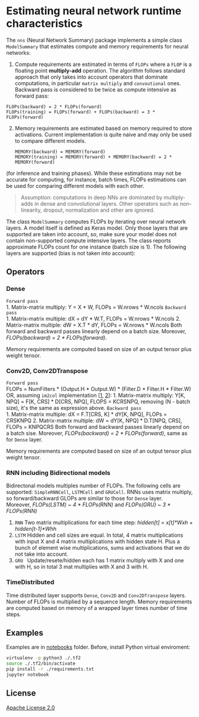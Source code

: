 # Estimating neural network runtime characteristics


The `nns` (Neural Network Summary) package implements a simple class `ModelSummary` that estimates compute and memory requirements for neural networks:

1. Compute requirements are estimated in terms of `FLOPs` where a `FLOP` is a floating point __multiply-add__ operation. The algorithm follows standard approach that only takes into account operators that dominate computations, in particular `matrix multiply` and `convoutional` ones. Backward pass is considered to be twice as compute intensive as forward pass:
  ```
  FLOPs(backward) = 2 * FLOPs(forward)
  FLOPs(training) = FLOPs(forward) + FLOPs(backward) = 3 * FLOPs(forward)
  ```
2. Memory requirements are estimated based on memory required to store activations. Current implementation is quite naive and may only be used to compare different models.
   ```
   MEMORY(backward) = MEMORY(forward)
   MEMORY(training) = MEMORY(forward) + MEMORY(backward) = 2 * MEMORY(forward)  
   ```  
 
 (for inference and training phases). While these estimations may not be accurate for computing, for instance, batch times, FLOPs estimations can be used for comparing different models with each other.  

> Assumption: computations in deep NNs are dominated by multiply-adds in dense and convolutional layers. Other operators such as non-linearity, dropout, normalization and other are ignored. 


The class `ModelSummary` computes FLOPs by iterating over neural network layers. A model itself is defined as Keras model. Only those layers that are supported are taken into account, so, make sure your model does not contain non-supported compute intensive layers. The class reports approximate FLOPs count for one instance (batch size is 1). The following layers are supported (bias is not taken into account):

## Operators  
### Dense  
`Forward pass`  
    1. Matrix-matrix multiply: Y = X * W, FLOPs = W.nrows * W.ncols
`Backward pass`  
    1. Matrix-matrix multiple: dX = dY * W.T, FLOPs = W.nrows * W.ncols
    2. Matrix-matrix multiple: dW = X.T * dY, FLOPs = W.nrows * W.ncols
  Both forward and backward passes linearly depend on a batch size. Moreover, _FLOPs(backward) = 2 * FLOPs(forward)_.

Memory requirements are computed based on size of an output tensor plus weight tensor.
  
### Conv2D, Conv2DTranspose
`Forward pass`  
 FLOPs = NumFilters * (Output.H * Output.W) * (Filter.D * Filter.H * Filter.W)  OR, assuming `im2col` implementation [[1](https://wiseodd.github.io/techblog/2016/07/16/convnet-conv-layer/), [2](https://arxiv.org/pdf/1410.0759.pdf)]:
    1. Matrix-matrix multiply: Y[K, NPQ] = F[K, CRS] * D[CRS, NPQ], FLOPS = KCRSNPQ, removing (N - batch size), it's the same as expression above.
`Backward pass`  
    1. Matrix-matrix multiple: dX = F.T[CRS, K] * dY[K, NPQ], FLOPs = CRSKNPQ
    2. Matrix-matrix multiple: dW = dY[K, NPQ] * D.T[NPQ, CRS], FLOPs = KNPQCRS
  Both forward and backward passes linearly depend on a batch sise. Moreover, _FLOPs(backward) = 2 * FLOPs(forward)_, same as for `Dense` layer.

Memory requirements are computed based on size of an output tensor plus weight tensor.

### RNN including Bidirectional models
Bidirectonal models multiples number of FLOPs. The following cells are supported: `SimpleRNNCell`, `LSTMCell` and `GRUCell`. RNNs uses matrix multiply, so forward/backward GLOPs are similar to those for `Dense` layer.  
Moreover, _FLOPs(LSTM) ~ 4 * FLOPs(RNN)_ and _FLOPs(GRU) ~ 3 * FLOPs(RNN)_
1. `RNN` Two matrix multiplications for each time step: _hidden[t] = x[t]*Wxh + hidden[t-1]*Whh_
2. `LSTM` Hidden and cell sizes are equal. In total, 4 matrix multiplications with input X and 4 matrix multiplications with hidden state H. Plus a bunch of element wise multiplications, sums and activations that we do not take into account.
3. `GRU ` Update/resete/hidden  each has 1 matrix multiply with X and one with H, so in total 3 mat multiplies with X and 3 with H.

### TimeDistributed
Time distributed layer supports `Dense`, `Conv2D` and `Conv2DTranspose` layers. Number of FLOPs is multiplied by a sequence length. Memory requirements are computed based on memory of a wrapped layer times number of time steps.

## Examples 
Examples are in [notebooks](./notebooks) folder. Before, install Python virtual enviroment:
```bash
virtualenv -p python3 ./.tf2
source ./.tf2/bin/activate
pip install -r ./requirements.txt
jupyter notebook
```

## License
[Apache License 2.0](./LICENSE.md)